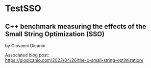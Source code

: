 # TestSSO
## C++ benchmark measuring the effects of the Small String Optimization (SSO)

by Giovanni Dicanio

Associated blog post:  
https://giodicanio.com/2023/04/26/the-c-small-string-optimization/

